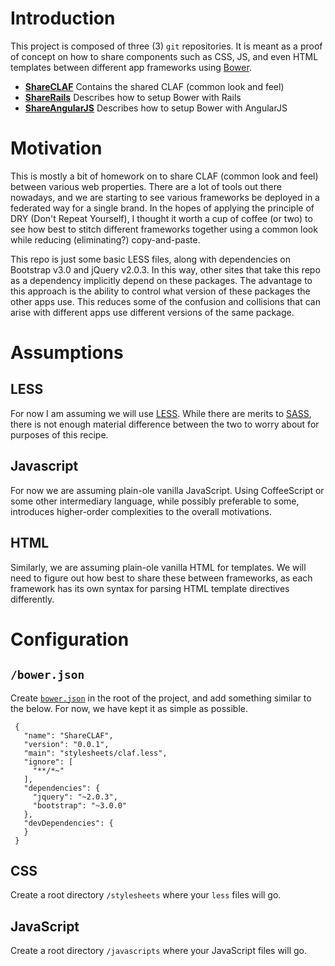 Introduction
======

This project is composed of three (3) `git` repositories.  It is meant as a
proof of concept on how to share components such as CSS, JS, and even HTML
templates between different app frameworks using [Bower](http://bower.io).

  * **[ShareCLAF](http://github.com/wwvuillemot/ShareCLAF)** Contains the shared CLAF (common look and feel)
  * **[ShareRails](http://github.com/wwvuillemot/ShareRails)** Describes how to setup Bower with Rails
  * **[ShareAngularJS](http://github.com/wwvuillemot/ShareAngularJS)** Describes how to setup Bower with AngularJS

Motivation
======

This is mostly a bit of homework on to share CLAF (common look and feel) between
various web properties.  There are a lot of tools out there nowadays, and we are
starting to see various frameworks be deployed in a federated way for a single
brand.  In the hopes of applying the principle of DRY (Don't Repeat Yourself), I
thought it worth a cup of coffee (or two) to see how best to stitch different
frameworks together using a common look while reducing (eliminating?)
copy-and-paste.

This repo is just some basic LESS files, along with dependencies on Bootstrap
v3.0 and jQuery v2.0.3.  In this way, other sites that take this repo as a
dependency implicitly depend on these packages.  The advantage to this approach
is the ability to control what version of these packages the other apps use.
This reduces some of the confusion and collisions that can arise with different
apps use different versions  of the same package.

Assumptions
=======

LESS
-----

For now I am assuming we will use [LESS](http://lesscss.org).  While there are
merits to [SASS](http://sass-lang.com), there is not enough material difference
between the two to worry about for purposes of this recipe.

Javascript
------

For now we are assuming plain-ole vanilla JavaScript.  Using CoffeeScript or
some other intermediary language, while possibly preferable to some, introduces
higher-order complexities to the overall motivations.

HTML
------

Similarly, we are assuming plain-ole vanilla HTML for templates.  We will need
to figure out how best to share these between frameworks, as each framework has
its own syntax for parsing HTML  template directives differently.

Configuration
========

`/bower.json`
------------

Create [`bower.json`](bower.json) in the root of the project, and add something similar to the
below.  For now, we have kept it as simple as possible.

     {
       "name": "ShareCLAF",
       "version": "0.0.1",
       "main": "stylesheets/claf.less",
       "ignore": [
         "**/*~"
       ],
       "dependencies": {
         "jquery": "~2.0.3",
         "bootstrap": "~3.0.0"
       },
       "devDependencies": {
       }
     }

CSS
-----

Create a root directory `/stylesheets` where your `less` files will go.

JavaScript
------

Create a root directory `/javascripts` where your JavaScript files will go.
